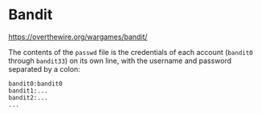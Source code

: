 # Bandit

https://overthewire.org/wargames/bandit/

The contents of the `passwd` file is the credentials of each account (`bandit0`
through `bandit33`) on its own line, with the username and password separated
by a colon:

```
bandit0:bandit0
bandit1:...
bandit2:...
...
```

